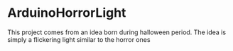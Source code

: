 # ArduinoHorrorLight
This project comes from an idea born during halloween period. The idea is simply a flickering light similar to the horror ones 
